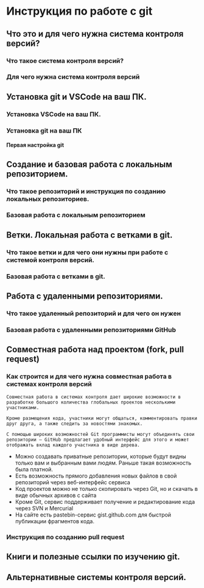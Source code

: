 # Инструкция по работе с git

## Что это и для чего нужна система контроля версий?

### Что такое система контроля версий?

### Для чего нужна система контроля версий

## Установка git и VSCode на ваш ПК.

### Установка VSCode на ваш ПК.

### Установка git на ваш ПК

#### Первая настройка git

## Создание и базовая работа с локальным репозиторием.

### Что такое репозиторий и инструкция по созданию локальных репозиториев.

### Базовая работа с локальным репозиторием

## Ветки. Локальная работа с ветками в git.

### Что такое ветки и для чего они нужны при работе с системой контроля версий.

### Базовая работа с ветками в git.

## Работа с удаленными репозиториями.

### Что такое удаленный репозиторий и для чего он нужен

### Базовая работа с удаленными репозиториями GitHub

## Совместная работа над проектом (fork, pull request)

### Как строится и для чего нужна совместная работа в системах контроля версий
    Совместная работа в системах контроля дает широкие возможности в разработке большого количества глобальных проектов несколькими участниками.

    Кроме размещения кода, участники могут общаться, комментировать правки друг друга, а также следить за новостями знакомых.

    С помощью широких возможностей Git программисты могут объединять свои репозитории — GitHub предлагает удобный интерфейс для этого и может отображать вклад каждого участника в виде дерева.

* Можно создавать приватные репозитории, которые будут видны только вам и выбранным вами людям. Раньше такая возможность была платной.
* Есть возможность прямого добавления новых файлов в свой репозиторий через веб-интерфейс сервиса
* Код проектов можно не только скопировать через Git, но и скачать в виде обычных архивов с сайта
* Кроме Git, сервис поддерживает получение и редактирование кода через SVN и Mercurial
* На сайте есть pastebin-сервис gist.github.com для быстрой публикации фрагментов кода.


### Инструкция по созданию pull request

## Книги и полезные ссылки по изучению git.

## Альтернативные системы контроля версий.
